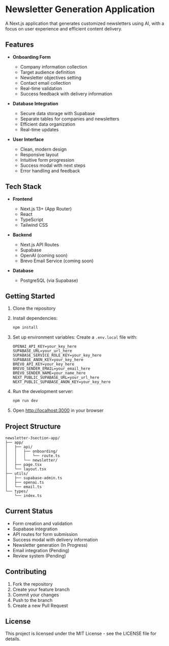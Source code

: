 # Newsletter Generation Application

A Next.js application that generates customized newsletters using AI, with a focus on user experience and efficient content delivery.

## Features

- **Onboarding Form**
  - Company information collection
  - Target audience definition
  - Newsletter objectives setting
  - Contact email collection
  - Real-time validation
  - Success feedback with delivery information

- **Database Integration**
  - Secure data storage with Supabase
  - Separate tables for companies and newsletters
  - Efficient data organization
  - Real-time updates

- **User Interface**
  - Clean, modern design
  - Responsive layout
  - Intuitive form progression
  - Success modal with next steps
  - Error handling and feedback

## Tech Stack

- **Frontend**
  - Next.js 13+ (App Router)
  - React
  - TypeScript
  - Tailwind CSS

- **Backend**
  - Next.js API Routes
  - Supabase
  - OpenAI (coming soon)
  - Brevo Email Service (coming soon)

- **Database**
  - PostgreSQL (via Supabase)

## Getting Started

1. Clone the repository
2. Install dependencies:
   ```bash
   npm install
   ```

3. Set up environment variables:
   Create a `.env.local` file with:
   ```
   OPENAI_API_KEY=your_key_here
   SUPABASE_URL=your_url_here
   SUPABASE_SERVICE_ROLE_KEY=your_key_here
   SUPABASE_ANON_KEY=your_key_here
   BREVO_API_KEY=your_key_here
   BREVO_SENDER_EMAIL=your_email_here
   BREVO_SENDER_NAME=your_name_here
   NEXT_PUBLIC_SUPABASE_URL=your_url_here
   NEXT_PUBLIC_SUPABASE_ANON_KEY=your_key_here
   ```

4. Run the development server:
   ```bash
   npm run dev
   ```

5. Open [http://localhost:3000](http://localhost:3000) in your browser

## Project Structure

```
newsletter-3section-app/
├── app/
│   ├── api/
│   │   ├── onboarding/
│   │   │   └── route.ts
│   │   └── newsletter/
│   ├── page.tsx
│   └── layout.tsx
├── utils/
│   ├── supabase-admin.ts
│   ├── openai.ts
│   └── email.ts
└── types/
    └── index.ts
```

## Current Status

- Form creation and validation
- Supabase integration
- API routes for form submission
- Success modal with delivery information
- Newsletter generation (In Progress)
- Email integration (Pending)
- Review system (Pending)

## Contributing

1. Fork the repository
2. Create your feature branch
3. Commit your changes
4. Push to the branch
5. Create a new Pull Request

## License

This project is licensed under the MIT License - see the LICENSE file for details.
